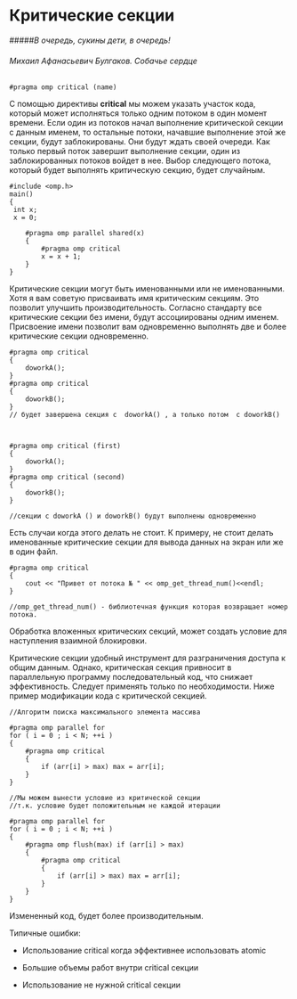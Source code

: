 # Критические секции

#####*В очередь, сукины дети, в очередь!*
###### Михаил Афанасьевич Булгаков. Собачье сердце


```
#pragma omp critical (name) 
```
С помощью директивы **critical**  мы можем указать участок кода, который может исполняться только одним потоком в один момент времени. Если один из потоков начал выполнение критической секции с данным именем, то остальные потоки, начавшие выполнение этой же секции, будут заблокированы. Они будут ждать своей очереди. Как только первый поток завершит выполнение секции, один из заблокированных потоков войдет в нее. Выбор следующего потока, который будет выполнять критическую секцию, будет случайным. 
```
#include <omp.h>
main()
{
 int x;
 x = 0;
 
    #pragma omp parallel shared(x) 
    {
        #pragma omp critical 
        x = x + 1;
    }  
}
```


Критические секции могут быть именованными или не именованными. Хотя я вам советую присваивать имя критическим секциям. Это позволит улучшить производительность. Согласно стандарту все критические секции без имени, будут ассоциированы одним именем. 
Присвоение имени позволит вам одновременно выполнять две и более критические секции одновременно.

```
#pragma omp critical  
{
    doworkA();
}
#pragma omp critical 
{
    doworkB();
}
// будет завершена секция с  doworkA() , а только потом  с doworkB()



#pragma omp critical (first) 
{
    doworkA();
}
#pragma omp critical (second) 
{
    doworkB();
}

//секции с doworkA () и doworkB() будут выполнены одновременно 

```
Есть случаи когда этого делать не стоит. К примеру, не стоит делать именованные критические секции для вывода данных на экран или же в один файл.
```
#pragma omp critical
{
	cout << "Привет от потока № " << omp_get_thread_num()<<endl;
}

//omp_get_thread_num() - библиотечная функция которая возвращает номер потока.
```
Обработка вложенных критических секций, может создать условие для наступления взаимной блокировки.

Критические секции удобный инструмент для разграничения доступа к общим данным. Однако, критическая секция привносит в параллельную программу последовательный код, что снижает эффективность. Следует применять только по необходимости. Ниже пример модификации кода с критической секцией.

```
//Алгоритм поиска максимального элемента массива

#pragma omp parallel for 
for ( i = 0 ; i < N; ++i ) 
{ 
    #pragma omp critical 
    {
        if (arr[i] > max) max = arr[i]; 
    } 
}

//Мы можем вынести условие из критической секции
//т.к. условие будет положительным не каждой итерации

#pragma omp parallel for
for ( i = 0 ; i < N; ++i ) 
{ 
    #pragma omp flush(max) if (arr[i] > max) 
    {
        #pragma omp critical 
        { 
            if (arr[i] > max) max = arr[i];
        } 
    } 
}

```
Измененный код, будет более производительным.


Типичные ошибки:
* Использование critical когда эффективнее использовать atomic
    
* Большие объемы работ внутри critical секции

* Использование не нужной critical секции
